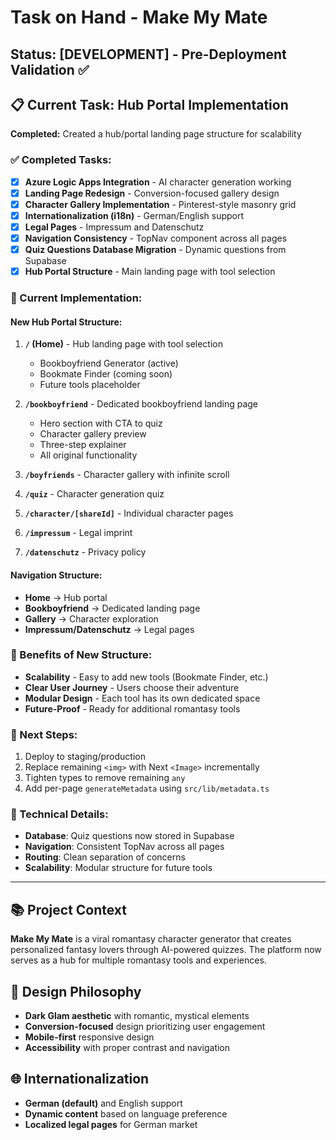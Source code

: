 # Task on Hand - Make My Mate

## Status: [DEVELOPMENT] - Pre-Deployment Validation ✅

## 📋 Current Task: Hub Portal Implementation
**Completed:** Created a hub/portal landing page structure for scalability

### ✅ Completed Tasks:
- [x] **Azure Logic Apps Integration** - AI character generation working
- [x] **Landing Page Redesign** - Conversion-focused gallery design
- [x] **Character Gallery Implementation** - Pinterest-style masonry grid
- [x] **Internationalization (i18n)** - German/English support
- [x] **Legal Pages** - Impressum and Datenschutz
- [x] **Navigation Consistency** - TopNav component across all pages
- [x] **Quiz Questions Database Migration** - Dynamic questions from Supabase
- [x] **Hub Portal Structure** - Main landing page with tool selection

### 🎯 Current Implementation:

#### **New Hub Portal Structure:**
1. **`/` (Home)** - Hub landing page with tool selection
   - Bookboyfriend Generator (active)
   - Bookmate Finder (coming soon)
   - Future tools placeholder

2. **`/bookboyfriend`** - Dedicated bookboyfriend landing page
   - Hero section with CTA to quiz
   - Character gallery preview
   - Three-step explainer
   - All original functionality

3. **`/boyfriends`** - Character gallery with infinite scroll
4. **`/quiz`** - Character generation quiz
5. **`/character/[shareId]`** - Individual character pages
6. **`/impressum`** - Legal imprint
7. **`/datenschutz`** - Privacy policy

#### **Navigation Structure:**
- **Home** → Hub portal
- **Bookboyfriend** → Dedicated landing page
- **Gallery** → Character exploration
- **Impressum/Datenschutz** → Legal pages

### 🚀 Benefits of New Structure:
- **Scalability** - Easy to add new tools (Bookmate Finder, etc.)
- **Clear User Journey** - Users choose their adventure
- **Modular Design** - Each tool has its own dedicated space
- **Future-Proof** - Ready for additional romantasy tools

### 📝 Next Steps:
1. Deploy to staging/production
2. Replace remaining `<img>` with Next `<Image>` incrementally
3. Tighten types to remove remaining `any`
4. Add per-page `generateMetadata` using `src/lib/metadata.ts`

### 🔧 Technical Details:
- **Database**: Quiz questions now stored in Supabase
- **Navigation**: Consistent TopNav across all pages
- **Routing**: Clean separation of concerns
- **Scalability**: Modular structure for future tools

---

## 📚 Project Context
**Make My Mate** is a viral romantasy character generator that creates personalized fantasy lovers through AI-powered quizzes. The platform now serves as a hub for multiple romantasy tools and experiences.

## 🎨 Design Philosophy
- **Dark Glam aesthetic** with romantic, mystical elements
- **Conversion-focused** design prioritizing user engagement
- **Mobile-first** responsive design
- **Accessibility** with proper contrast and navigation

## 🌐 Internationalization
- **German (default)** and English support
- **Dynamic content** based on language preference
- **Localized legal pages** for German market
